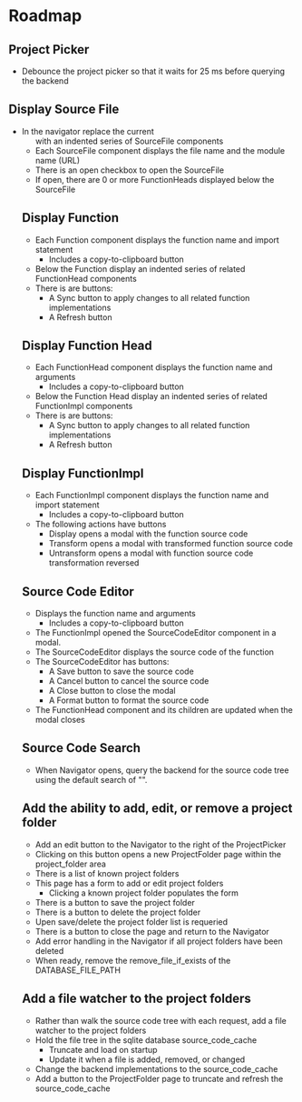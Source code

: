 # Roadmap

## Project Picker

- Debounce the project picker so that it waits for 25 ms before querying the backend

## Display Source File

- In the navigator replace the current <ul> with an indented series of SourceFile components
- Each SourceFile component displays the file name and the module name (URL)
- There is an open checkbox to open the SourceFile
- If open, there are 0 or more FunctionHeads displayed below the SourceFile

## Display Function

- Each Function component displays the function name and import statement
  - Includes a copy-to-clipboard button
- Below the Function display an indented series of related FunctionHead components
- There is are buttons:
  - A Sync button to apply changes to all related function implementations
  - A Refresh button 

## Display Function Head

- Each FunctionHead component displays the function name and arguments
  - Includes a copy-to-clipboard button
- Below the Function Head display an indented series of related FunctionImpl components
- There is are buttons:
  - A Sync button to apply changes to all related function implementations
  - A Refresh button 

## Display FunctionImpl

- Each FunctionImpl component displays the function name and import statement
  - Includes a copy-to-clipboard button
- The following actions have buttons
  - Display opens a modal with the function source code
  - Transform opens a modal with transformed function source code
  - Untransform opens a modal with function source code transformation reversed

## Source Code Editor

- Displays the function name and arguments
  - Includes a copy-to-clipboard button
- The FunctionImpl opened the SourceCodeEditor component in a modal.
- The SourceCodeEditor displays the source code of the function
- The SourceCodeEditor has buttons:
  - A Save button to save the source code
  - A Cancel button to cancel the source code
  - A Close button to close the modal
  - A Format button to format the source code
- The FunctionHead component and its children are updated when the modal closes

## Source Code Search

- When Navigator opens, query the backend for the source code tree using the default search of "".

## Add the ability to add, edit, or remove a project folder

- Add an edit button to the Navigator to the right of the ProjectPicker
- Clicking on this button opens a new ProjectFolder page within the project_folder area
- There is a list of known project folders
- This page has a form to add or edit project folders
  - Clicking a known project folder populates the form
- There is a button to save the project folder
- There is a button to delete the project folder
- Upen save/delete the project folder list is requeried
- There is a button to close the page and return to the Navigator
- Add error handling in the Navigator if all project folders have been deleted
- When ready, remove the remove_file_if_exists of the DATABASE_FILE_PATH

## Add a file watcher to the project folders

- Rather than walk the source code tree with each request, add a file watcher to the project folders
- Hold the file tree in the sqlite database source_code_cache
  - Truncate and load on startup
  - Update it when a file is added, removed, or changed
- Change the backend implementations to the source_code_cache
- Add a button to the ProjectFolder page to truncate and refresh the source_code_cache

